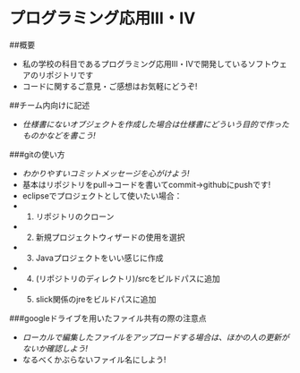 プログラミング応用Ⅲ・Ⅳ
=======

##概要
* 私の学校の科目であるプログラミング応用Ⅲ・Ⅳで開発しているソフトウェアのリポジトリです
* コードに関するご意見・ご感想はお気軽にどうぞ!

##チーム内向けに記述
* *仕様書にないオブジェクトを作成した場合は仕様書にどういう目的で作ったものかなどを書こう!*

###gitの使い方
* *わかりやすいコミットメッセージを心がけよう!*
* 基本はリポジトリをpull→コードを書いてcommit→githubにpushです!
* eclipseでプロジェクトとして使いたい場合：
*  1. リポジトリのクローン
*  2. 新規プロジェクトウィザードの使用を選択
*  3. Javaプロジェクトをいい感じに作成
*  4. (リポジトリのディレクトリ)/srcをビルドパスに追加
*  5. slick関係のjreをビルドパスに追加

###googleドライブを用いたファイル共有の際の注意点
* *ローカルで編集したファイルをアップロードする場合は、ほかの人の更新がないか確認しよう!*
* なるべくかぶらないファイル名にしよう!
